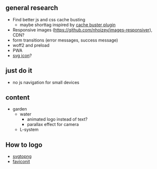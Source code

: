 ## general research
* Find better js and css cache busting
  * maybe shorttag inspired by [cache buster plugin](https://github.com/mightyplow/eleventy-plugin-cache-buster)
* Responsive images (https://github.com/nhoizey/images-responsiver), CDN?
* form transitions (error messages, success message)
* woff2 and preload
* PWA
* [svg icon](https://css-tricks.com/svg-favicons-in-action/)?

## just do it
* no js navigation for small devices

## content
* garden
    - water
        - animated logo instead of text?
        - parallax effect for camera
    - L-system

## How to logo 
 - [svgtopng](https://svgtopng.com/)
 - [faviconit](http://faviconit.com/en)
